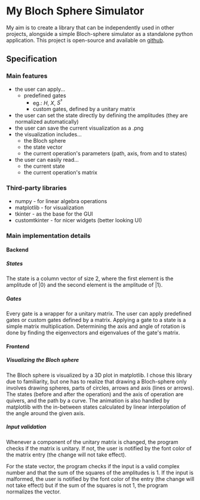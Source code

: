 # My Bloch Sphere Simulator

My aim is to create a library that can be independently used in other projects,  alongside a simple Bloch-sphere simulator as a standalone python application.
This project is open-source and available on [github](
https://github.com/lichterberci/bloch-sphere-simulator).

## Specification

### Main features

- the user can apply...
  - predefined gates
    - eg.: $H$, $X$, $S^{\dagger}$
    - custom gates, defined by a unitary matrix
- the user can set the state directly by defining the amplitudes (they are normalized automatically)
- the user can save the current visualization as a .png
- the visualization includes...
  - the Bloch sphere
  - the state vector
  - the current operation's parameters (path, axis, from and to states)
- the user can easily read...
  - the current state
  - the current operation's matrix

### Third-party libraries

- numpy - for linear algebra operations
- matplotlib - for visualization
- tkinter - as the base for the GUI
- customtkinter - for nicer widgets (better looking UI)

### Main implementation details

#### Backend

##### States

The state is a column vector of size 2, where the first element is the amplitude of $|0\rangle$ and the second element is the amplitude of $|1\rangle$.

##### Gates

Every gate is a wrapper for a unitary matrix. The user can apply predefined gates or custom gates defined by a matrix.
Applying a gate to a state is a simple matrix multiplication. Determining the axis and angle of rotation is done by finding the eigenvectors and eigenvalues of the gate's matrix.

#### Frontend

##### Visualizing the Bloch sphere

The Bloch sphere is visualized by a 3D plot in matplotlib. I chose this library due to familiarity, but one has to realize that drawing a Bloch-sphere only involves drawing spheres, parts of circles, arrows and axis (lines or arrows). The states (before and after the operation) and the axis of operation are quivers, and the path by a curve. The animation is also handled by matplotlib with the in-between states calculated by linear interpolation of the angle around the given axis.

##### Input validation

Whenever a component of the unitary matrix is changed, the program checks if the matrix is unitary. If not, the user is notified by the font color of the matrix entry (the change will not take effect).

For the state vector, the program checks if the input is a valid complex number and that the sum of the squares of the amplitudes is 1. If the input is malformed, the user is notified by the font color of the entry (the change will not take effect) but if the sum of the squares is not 1, the program normalizes the vector.